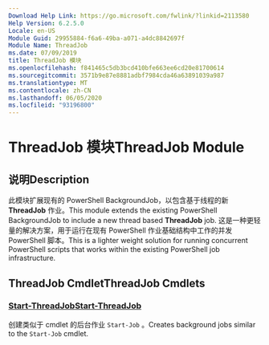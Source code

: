 ```yaml
---
Download Help Link: https://go.microsoft.com/fwlink/?linkid=2113580
Help Version: 6.2.5.0
Locale: en-US
Module Guid: 29955884-f6a6-49ba-a071-a4dc8842697f
Module Name: ThreadJob
ms.date: 07/09/2019
title: ThreadJob 模块
ms.openlocfilehash: f841465c5db3bcd410bfe663ee6cd20e81700614
ms.sourcegitcommit: 3571b9e87e8881adbf7984cda46a63891039a987
ms.translationtype: MT
ms.contentlocale: zh-CN
ms.lasthandoff: 06/05/2020
ms.locfileid: "93196800"
---
```

# <span data-ttu-id="85ce4-102">ThreadJob 模块</span><span class="sxs-lookup"><span data-stu-id="85ce4-102">ThreadJob Module</span></span>

## <span data-ttu-id="85ce4-103">说明</span><span class="sxs-lookup"><span data-stu-id="85ce4-103">Description</span></span>
<span data-ttu-id="85ce4-104">此模块扩展现有的 PowerShell BackgroundJob，以包含基于线程的新 **ThreadJob** 作业。</span><span class="sxs-lookup"><span data-stu-id="85ce4-104">This module extends the existing PowerShell BackgroundJob to include a new thread based **ThreadJob** job.</span></span> <span data-ttu-id="85ce4-105">这是一种更轻量的解决方案，用于运行在现有 PowerShell 作业基础结构中工作的并发 PowerShell 脚本。</span><span class="sxs-lookup"><span data-stu-id="85ce4-105">This is a lighter weight solution for running concurrent PowerShell scripts that works within the existing PowerShell job infrastructure.</span></span>

## <span data-ttu-id="85ce4-106">ThreadJob Cmdlet</span><span class="sxs-lookup"><span data-stu-id="85ce4-106">ThreadJob Cmdlets</span></span>

### [<span data-ttu-id="85ce4-107">Start-ThreadJob</span><span class="sxs-lookup"><span data-stu-id="85ce4-107">Start-ThreadJob</span></span>](Start-ThreadJob.md)
<span data-ttu-id="85ce4-108">创建类似于 cmdlet 的后台作业 `Start-Job` 。</span><span class="sxs-lookup"><span data-stu-id="85ce4-108">Creates background jobs similar to the `Start-Job` cmdlet.</span></span>
